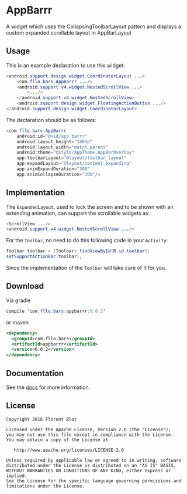 AppBarrr
=======

A widget which uses the CollapsingToolbarLayout pattern and displays a custom expanded scrollable layout in AppBarLayout

Usage
------

This is an example declaration to use this widget:  

```java
<android.support.design.widget.CoordinatorLayout ...>
    <com.fllo.bars.AppBarrr .../>
    <android.support.v4.widget.NestedScrollView ...>
        <.../>
    </android.support.v4.widget.NestedScrollView>
    <android.support.design.widget.FloatingActionButton .../>
</android.support.design.widget.CoordinatorLayout>
```

The declaration should be as follows:  

```java
<com.fllo.bars.AppBarrr
    android:id="@+id/app_barrr"
    android:layout_height="180dp"
    android:layout_width="match_parent"
    android:theme="@style/AppTheme.AppBarOverlay"
    app:toolbarLayout="@layout/toolbar_layout"
    app:expandLayout="@layout/content_expanding"
    app:animExpandDuration="300"
    app:animCollapseDuration="300"/>
```

Implementation
------

The `ExpandedLayout`, used to lock the screen and to be shown with an extending animation, can support the scrollable widgets as:

```java
<ScrollView .../>
<android.support.v4.widget.NestedScrollView .../>
```

For the `Toolbar`, no need to do this following code in your `Activity`:

```java
Toolbar toolbar = (Toolbar) findViewById(R.id.toolbar);
setSupportActionBar(toolbar);
```

Since the implementation of the `Toolbar` will take care of it for you.

Download
--------

Via gradle
```java
compile 'com.fllo.bars:appbarrr:0.0.2'
```
or maven
```xml
<dependency>
  <groupId>com.fllo.bars</groupId>
  <artifactId>appbarrr</artifactId>
  <version>0.0.2</version>
</dependency>
```

Documentation
--------

See the [docs](https://github.com/Gitdefllo/AppBarrr/blob/master/DOCS.md) for more information.


License
--------

    Copyright 2016 Florent Blot
    
    Licensed under the Apache License, Version 2.0 (the "License");
    you may not use this file except in compliance with the License.
    You may obtain a copy of the License at

       http://www.apache.org/licenses/LICENSE-2.0

    Unless required by applicable law or agreed to in writing, software
    distributed under the License is distributed on an "AS IS" BASIS,
    WITHOUT WARRANTIES OR CONDITIONS OF ANY KIND, either express or implied.
    See the License for the specific language governing permissions and
    limitations under the License.

